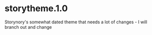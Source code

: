 storytheme.1.0
==============

Storynory's somewhat dated theme that needs a lot of changes - I will branch out and change
